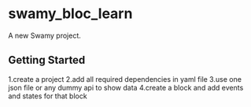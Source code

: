 # swamy_bloc_learn

A new Swamy project.

## Getting Started


1.create a project 
2.add all required dependencies in yaml file
3.use one json file or any dummy api to show data
4.create a block and add events and states for that block